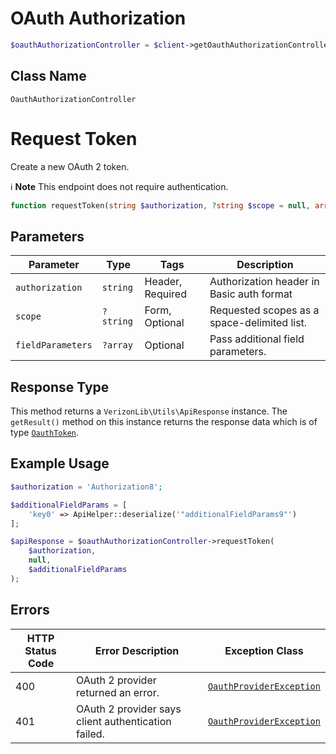 # OAuth Authorization

```php
$oauthAuthorizationController = $client->getOauthAuthorizationController();
```

## Class Name

`OauthAuthorizationController`


# Request Token

Create a new OAuth 2 token.

:information_source: **Note** This endpoint does not require authentication.

```php
function requestToken(string $authorization, ?string $scope = null, array $fieldParameters = null): ApiResponse
```

## Parameters

| Parameter | Type | Tags | Description |
|  --- | --- | --- | --- |
| `authorization` | `string` | Header, Required | Authorization header in Basic auth format |
| `scope` | `?string` | Form, Optional | Requested scopes as a space-delimited list. |
| `fieldParameters` | `?array` | Optional | Pass additional field parameters. |

## Response Type

This method returns a `VerizonLib\Utils\ApiResponse` instance. The `getResult()` method on this instance returns the response data which is of type [`OauthToken`](../../doc/models/oauth-token.md).

## Example Usage

```php
$authorization = 'Authorization8';

$additionalFieldParams = [
    'key0' => ApiHelper::deserialize('"additionalFieldParams9"')
];

$apiResponse = $oauthAuthorizationController->requestToken(
    $authorization,
    null,
    $additionalFieldParams
);
```

## Errors

| HTTP Status Code | Error Description | Exception Class |
|  --- | --- | --- |
| 400 | OAuth 2 provider returned an error. | [`OauthProviderException`](../../doc/models/oauth-provider-exception.md) |
| 401 | OAuth 2 provider says client authentication failed. | [`OauthProviderException`](../../doc/models/oauth-provider-exception.md) |

